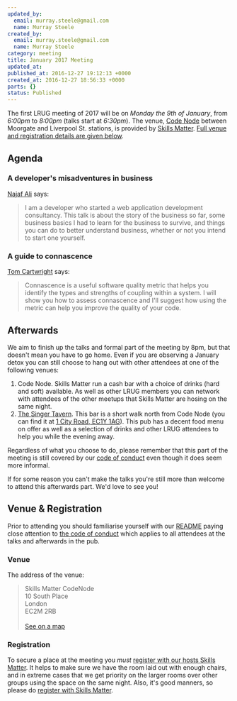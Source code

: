 ```yaml
---
updated_by:
  email: murray.steele@gmail.com
  name: Murray Steele
created_by:
  email: murray.steele@gmail.com
  name: Murray Steele
category: meeting
title: January 2017 Meeting
updated_at:
published_at: 2016-12-27 19:12:13 +0000
created_at: 2016-12-27 18:56:33 +0000
parts: {}
status: Published
---
```


The first LRUG meeting of 2017 will be on *Monday the 9th of January*, from
_6:00pm_ to _8:00pm_ (talks start at _6:30pm_).  The venue, [Code
Node](https://skillsmatter.com/locations/264-skills-matter-codenode) between
Moorgate and Liverpool St. stations, is provided by [Skills
Matter](http://www.skillsmatter.com).  [Full venue and registration details
are given below](#jan17registration).

Agenda
------

### A developer's misadventures in business

[Najaf Ali](https://twitter.com/alinajaf) says:

> I am a developer who started a web application development consultancy. This
> talk is about the story of the business so far, some business basics I had
> to learn for the business to survive, and things you can do to better
> understand business, whether or not you intend to start one yourself.

### A guide to connascence

[Tom Cartwright](https://twitter.com/tomcartwrightuk) says:

> Connascence is a useful software quality metric that helps you identify
> the types and strengths of coupling within a system. I will show you how to
> assess connascence and I'll suggest how using the metric can help you improve
> the quality of your code.

Afterwards
----------

We aim to finish up the talks and formal part of the meeting by 8pm, but that
doesn't mean you have to go home.  Even if you are observing a January detox
you can still choose to hang out with other attendees at one of the following
venues:

1. Code Node.  Skills Matter run a cash bar with a
   choice of drinks (hard and soft) available.  As well as other LRUG members
   you can network with attendees of the other meetups that Skills Matter are
   hosing on the same night.
2. [The Singer Tavern](http://singertavern.com/).  This bar is a short walk
   north from Code Node (you can find it at [1 City Road, EC1Y
   1AG](https://goo.gl/maps/w9kPu)).  This pub has a decent food menu on offer
   as well as a selection of drinks and other LRUG attendees to help you
   while the evening away.

Regardless of what you choose to do, please remember that this part of the
meeting is still covered by our [code of
conduct](http://readme.lrug.org/#code-of-condut) even though it does seem more
informal.

If for some reason you can't make the talks you're still more than welcome to
attend this afterwards part.  We'd love to see you!

Venue & Registration <a name="jan17registration">&nbsp;</a>
-----------------------------------------------------------

Prior to attending you should familiarise yourself with our
[README](http://readme.lrug.org/) paying close attention to [the code of
conduct](http://readme.lrug.org/#code-of-conduct) which applies to
all attendees at the talks and afterwards in the pub.

### Venue

The address of the venue:

> Skills Matter CodeNode<br/>10 South Place<br/>London<br/>EC2M 2RB<br/><br/>[See on a map](https://goo.gl/maps/ONJT4)

### Registration

To secure a place at the meeting you *must* [register with our hosts
Skills Matter](https://skillsmatter.com/meetups/8502-london-ruby-usergroup-meetup).  It helps to
make sure we have the room laid out with enough chairs, and in extreme cases
that we get priority on the larger rooms over other groups using the space on
the same night.  Also, it's good manners, so please do [register with Skills
Matter](https://skillsmatter.com/meetups/8502-london-ruby-usergroup-meetup).
